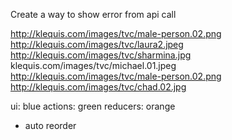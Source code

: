 Create a way to show error from api call





http://klequis.com/images/tvc/male-person.02.png
http://klequis.com/images/tvc/laura2.jpeg
http://klequis.com/images/tvc/sharmina.jpg
klequis.com/images/tvc/michael.01.jpeg
http://klequis.com/images/tvc/male-person.02.png
http://klequis.com/images/tvc/chad.02.jpg



ui: blue
actions: green
reducers: orange



- auto reorder
